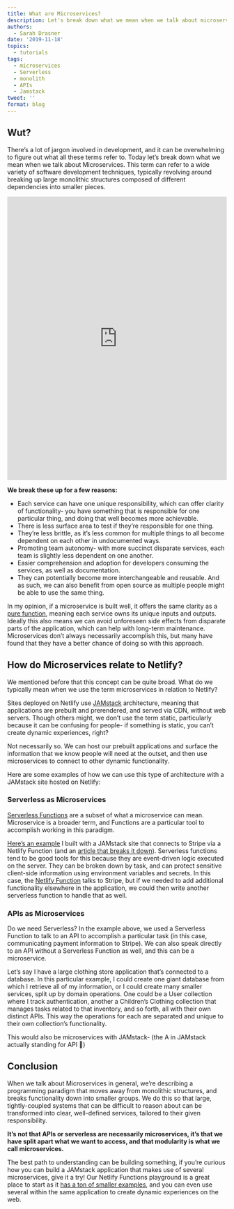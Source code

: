 ```yaml
---
title: What are Microservices?
description: Let's break down what we mean when we talk about microservices.
authors:
  - Sarah Drasner
date: '2019-11-18'
topics:
  - tutorials
tags:
  - microservices
  - Serverless
  - monolith
  - APIs
  - Jamstack
tweet: ''
format: blog
---
```

## Wut?

There’s a lot of jargon involved in development, and it can be overwhelming to figure out what all these terms refer to. Today let’s break down what we mean when we talk about Microservices. This term can refer to a wide variety of software development techniques, typically revolving around breaking up large monolithic structures composed of different dependencies into smaller pieces.

<iframe class="no-aspect-ratio" height="650" style="width: 100%;" scrolling="no" title="Microservices" src="https://codepen.io/sdras/embed/pooqRMN?height=265&theme-id=light&default-tab=result" frameborder="no" allowtransparency="true" allowfullscreen="true">
  See the Pen <a href='https://codepen.io/sdras/pen/pooqRMN'>Microservices</a> by Sarah Drasner
  (<a href='https://codepen.io/sdras'>@sdras</a>) on <a href='https://codepen.io'>CodePen</a>.
</iframe>

**We break these up for a few reasons:**

* Each service can have one unique responsibility, which can offer clarity of functionality- you have something that is responsible for one particular thing, and doing that well becomes more achievable.
* There is less surface area to test if they’re responsible for one thing.
* They’re less brittle, as it’s less common for multiple things to all become dependent on each other in undocumented ways.
* Promoting team autonomy- with more succinct disparate services, each team is slightly less dependent on one another.
* Easier comprehension and adoption for developers consuming the services, as well as documentation.
* They can potentially become more interchangeable and reusable. And as such, we can also benefit from open source as multiple people might be able to use the same thing.

In my opinion, if a microservice is built well, it offers the same clarity as a [pure function](https://www.sitepoint.com/functional-programming-pure-functions/), meaning each service owns its unique inputs and outputs. Ideally this also means we can avoid unforeseen side effects from disparate parts of the application, which can help with long-term maintenance. Microservices don’t always necessarily accomplish this, but many have found that they have a better chance of doing so with this approach.

## How do Microservices relate to Netlify?

We mentioned before that this concept can be quite broad. What do we typically mean when we use the term microservices in relation to Netlify?

Sites deployed on Netlify use [JAMstack](https://jamstack.org/) architecture, meaning that applications are prebuilt and prerendered, and served via CDN, without web servers. Though others might, we don’t use the term static, particularly because it can be confusing for people- if something is static, you can’t create dynamic experiences, right?

Not necessarily so. We can host our prebuilt applications and surface the information that we know people will need at the outset, and then use microservices to connect to other dynamic functionality. 

Here are some examples of how we can use this type of architecture with a JAMstack site hosted on Netlify:

### Serverless as Microservices

[Serverless Functions](https://functions.netlify.com/) are a subset of what a microservice can mean. Microservice is a broader term, and Functions are a particular tool to accomplish working in this paradigm.

[Here’s an example](https://github.com/sdras/ecommerce-netlify) I built with a JAMstack site that connects to Stripe via a Netlify Function (and an [article that breaks it down](https://css-tricks.com/lets-build-a-jamstack-e-commerce-store-with-netlify-functions/)). Serverless functions tend to be good tools for this because they are event-driven logic executed on the server. They can be broken down by task, and can protect sensitive client-side information using environment variables and secrets. In this case, the [Netlify Function](https://github.com/sdras/ecommerce-netlify/blob/master/functions/index.js) talks to Stripe, but if we needed to add additional functionality elsewhere in the application, we could then write another serverless function to handle that as well.

### APIs as Microservices

Do we need Serverless? In the example above, we used a Serverless Function to talk to an API to accomplish a particular task (in this case, communicating payment information to Stripe). We can also speak directly to an API without a Serverless Function as well, and this can be a microservice.

Let’s say I have a large clothing store application that’s connected to a database. In this particular example, I could create one giant database from which I retrieve all of my information, or I could create many smaller services, split up by domain operations. One could be a User collection where I track authentication, another a Children’s Clothing collection that manages tasks related to that inventory, and so forth, all with their own distinct APIs. This way the operations for each are separated and unique to their own collection’s functionality.

This would also be microservices with JAMstack- (the A in JAMstack actually standing for API 🙂) 

## Conclusion

When we talk about Microservices in general, we’re describing a programming paradigm that moves away from monolithic structures, and breaks functionality down into smaller groups. We do this so that large, tightly-coupled systems that can be difficult to reason about can be transformed into clear, well-defined services, tailored to their given responsibility.

**It’s not that APIs or serverless are necessarily microservices, it’s that we have split apart what we want to access, and that modularity is what we call microservices.**

The best path to understanding can be building something, if you’re curious how you can build a JAMstack application that makes use of several microservices, give it a try! Our Netlify Functions playground is a great place to start as it [has a ton of smaller examples](https://functions.netlify.com/examples), and you can even use several within the same application to create dynamic experiences on the web.
